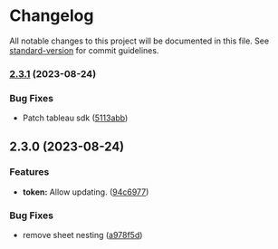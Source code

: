 # Changelog

All notable changes to this project will be documented in this file. See [standard-version](https://github.com/conventional-changelog/standard-version) for commit guidelines.

### [2.3.1](https://github.com/AlephSF/tableau-react/compare/v2.3.0...v2.3.1) (2023-08-24)


### Bug Fixes

* Patch tableau sdk ([5113abb](https://github.com/AlephSF/tableau-react/commit/5113abb0205907eac8cc41b85603d0d6a77edeaa))

## 2.3.0 (2023-08-24)


### Features

* **token:** Allow updating. ([94c6977](https://github.com/AlephSF/tableau-react/commit/94c6977765fda6f306d9a87660967b7fd3a21456))


### Bug Fixes

* remove sheet nesting ([a978f5d](https://github.com/AlephSF/tableau-react/commit/a978f5d299408047ba84f20e9216d54b7862431d))
